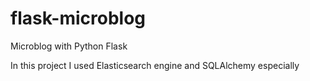 # flask-microblog
Microblog with Python Flask

In this project I used Elasticsearch engine and SQLAlchemy especially
